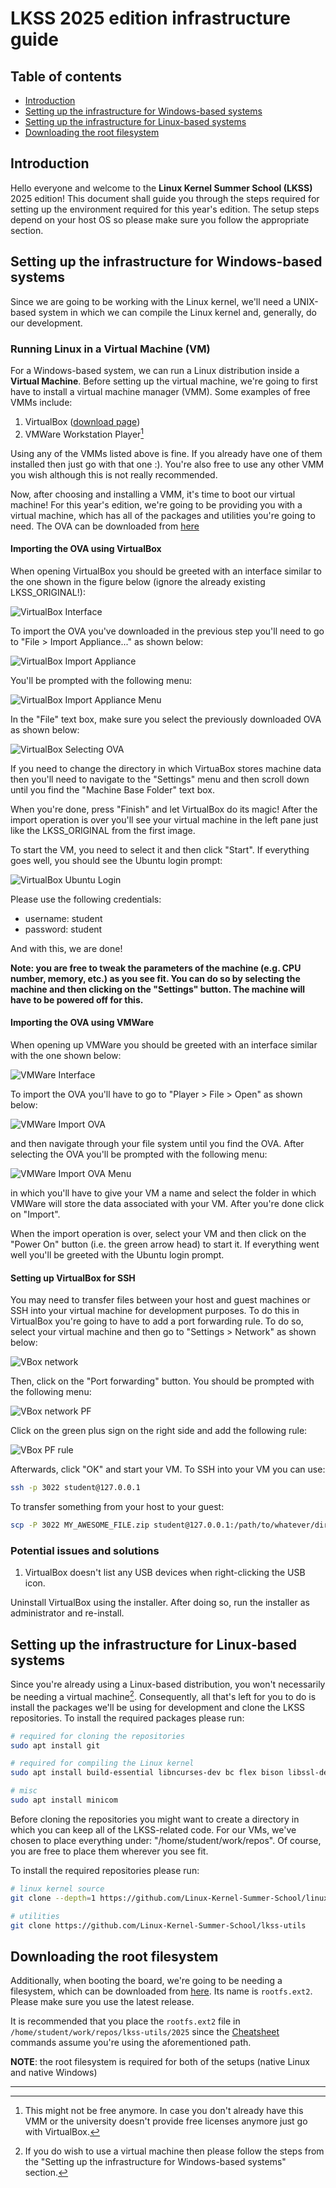 # LKSS 2025 edition infrastructure guide

## Table of contents

- [Introduction](#introduction)
- [Setting up the infrastructure for Windows-based systems](#setting-up-the-infrastructure-for-windows-based-systems)
- [Setting up the infrastructure for Linux-based systems](#setting-up-the-infrastructure-for-linux-based-systems)
- [Downloading the root filesystem](#downloading-the-root-filesystem)

## Introduction

Hello everyone and welcome to the **Linux Kernel Summer School (LKSS)** 2025
edition! This document shall guide you through the steps required for setting
up the environment required for this year's edition. The setup steps depend on
your host OS so please make sure you follow the appropriate section.

## Setting up the infrastructure for Windows-based systems

Since we are going to be working with the Linux kernel, we'll need a UNIX-based
system in which we can compile the Linux kernel and, generally, do our development.

### Running Linux in a Virtual Machine (VM)

For a Windows-based system, we can run a Linux distribution inside a **Virtual Machine**.
Before setting up the virtual machine, we're going to first have to install a virtual
machine manager (VMM). Some examples of free VMMs include:

1. VirtualBox ([download page](https://www.virtualbox.org/wiki/Downloads))
2. VMWare Workstation Player[^1]

Using any of the VMMs listed above is fine. If you already have one of them installed
then just go with that one :). You're also free to use any other VMM you wish although
this is not really recommended.

Now, after choosing and installing a VMM, it's time to boot our virtual machine!
For this year's edition, we're going to be providing you with a virtual machine, which
has all of the packages and utilities you're going to need. The OVA can be downloaded
from [here](https://drive.google.com/drive/folders/1gfQBi6mHruHgGcdT1p4FkDihwX9Cfx2m)

#### Importing the OVA using VirtualBox

When opening VirtualBox you should be greeted with an interface similar to the
one shown in the figure below (ignore the already existing LKSS\_ORIGINAL!):

![VirtualBox Interface](images/infrastructure/1.png)

To import the OVA you've downloaded in the previous step you'll need to go to
"File > Import Appliance..." as shown below:

![VirtualBox Import Appliance](images/infrastructure/2.png)

You'll be prompted with the following menu:

![VirtualBox Import Appliance Menu](images/infrastructure/3.png)

In the "File" text box, make sure you select the previously downloaded
OVA as shown below:

![VirtualBox Selecting OVA](images/infrastructure/4.png)

If you need to change the directory in which VirtuaBox stores machine data
then you'll need to navigate to the "Settings" menu and then scroll down
until you find the "Machine Base Folder" text box.

When you're done, press "Finish" and let VirtualBox do its magic! After the
import operation is over you'll see your virtual machine in the left pane just
like the LKSS\_ORIGINAL from the first image.

To start the VM, you need to select it and then click "Start". If everything goes
well, you should see the Ubuntu login prompt:

![VirtualBox Ubuntu Login](images/infrastructure/5.png)

Please use the following credentials:

* username: student
* password: student


And with this, we are done!

**Note: you are free to tweak the parameters of the machine (e.g. CPU number, memory, etc.)
as you see fit. You can do so by selecting the machine and then clicking on the "Settings"
button. The machine will have to be powered off for this.**

#### Importing the OVA using VMWare

When opening up VMWare you should be greeted with an interface similar
with the one shown below:

![VMWare Interface](images/infrastructure/6.png)

To import the OVA you'll have to go to "Player > File > Open" as shown below:

![VMWare Import OVA](images/infrastructure/7.png)

and then navigate through your file system until you find the OVA. After selecting
the OVA you'll be prompted with the following menu:

![VMWare Import OVA Menu](images/infrastructure/8.png)

in which you'll have to give your VM a name and select the folder in which VMWare
will store the data associated with your VM. After you're done click on "Import".

When the import operation is over, select your VM and then click on the "Power On"
button (i.e. the green arrow head) to start it. If everything went well you'll be
greeted with the Ubuntu login prompt.

#### Setting up VirtualBox for SSH

You may need to transfer files between your host and guest machines or SSH
into your virtual machine for development purposes. To do this in VirtualBox
you're going to have to add a port forwarding rule. To do so, select your
virtual machine and then go to "Settings > Network" as shown below:

![VBox network](images/infrastructure/9.png)

Then, click on the "Port forwarding" button. You should be prompted with the following
menu:

![VBox network PF](images/infrastructure/10.png)

Click on the green plus sign on the right side and add the following rule:

![VBox PF rule](images/infrastructure/11.png)

Afterwards, click "OK" and start your VM. To SSH into your VM you can use:

```bash
ssh -p 3022 student@127.0.0.1
```

To transfer something from your host to your guest:

```bash
scp -P 3022 MY_AWESOME_FILE.zip student@127.0.0.1:/path/to/whatever/directory
```

### Potential issues and solutions

1. VirtualBox doesn't list any USB devices when right-clicking the USB icon.

Uninstall VirtualBox using the installer. After doing so, run the installer as
administrator and re-install.


## Setting up the infrastructure for Linux-based systems

Since you're already using a Linux-based distribution, you won't necessarily be
needing a virtual machine[^2]. Consequently, all that's left for you to do is
install the packages we'll be using for development and clone the LKSS repositories.
To install the required packages please run:

```bash
# required for cloning the repositories
sudo apt install git

# required for compiling the Linux kernel
sudo apt install build-essential libncurses-dev bc flex bison libssl-dev libelf-dev gcc-aarch64-linux-gnu

# misc
sudo apt install minicom
```

Before cloning the repositories you might want to create a directory in which
you can keep all of the LKSS-related code. For our VMs, we've chosen to place
everything under: "/home/student/work/repos". Of course, you are free to place
them wherever you see fit.

To install the required repositories please run:

```bash
# linux kernel source
git clone --depth=1 https://github.com/Linux-Kernel-Summer-School/linux.git

# utilities
git clone https://github.com/Linux-Kernel-Summer-School/lkss-utils
```

## Downloading the root filesystem

Additionally, when booting the board, we're going to be needing a filesystem,
which can be downloaded from [here](https://github.com/Linux-Kernel-Summer-School/buildroot/releases).
Its name is `rootfs.ext2`. Please make sure you use the latest release.

It is recommended that you place the `rootfs.ext2` file in `/home/student/work/repos/lkss-utils/2025`
since the [Cheatsheet](./cheatsheet.md) commands assume you're using the aforementioned path.

**NOTE**: the root filesystem is required for both of the setups (native Linux
and native Windows)

---

[^1]: This might not be free anymore. In case you don't already have this VMM or the university doesn't provide free licenses anymore just go with VirtualBox.

[^2]: If you do wish to use a virtual machine then please follow the steps from the "Setting up the infrastructure for Windows-based systems" section.
